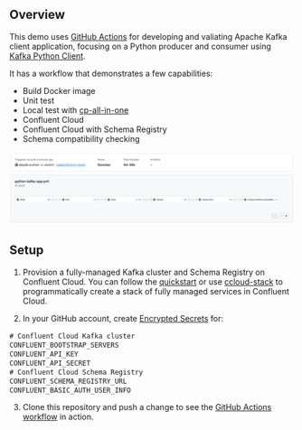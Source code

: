 ## Overview

This demo uses [GitHub Actions](https://docs.github.com/en/actions) for developing and valiating Apache Kafka client application, focusing on a Python producer and consumer using [Kafka Python Client](https://docs.confluent.io/kafka-clients/python/current/overview.html).

It has a workflow that demonstrates a few capabilities:

- Build Docker image
- Unit test
- Local test with [cp-all-in-one](https://docs.confluent.io/platform/current/tutorials/build-your-own-demos.html#cp-all-in-one)
- Confluent Cloud
- Confluent Cloud with Schema Registry
- Schema compatibility checking

![image](images/jobs.png)

## Setup

1. Provision a fully-managed Kafka cluster and Schema Registry on Confluent Cloud. You can follow the [quickstart](https://developer.confluent.io/quickstart/kafka-on-confluent-cloud/) or use [ccloud-stack](https://docs.confluent.io/platform/current/tutorials/examples/ccloud/docs/ccloud-stack.html) to programmatically create a stack of fully managed services in Confluent Cloud.

2. In your GitHub account, create [Encrypted Secrets](https://docs.github.com/en/actions/security-guides/encrypted-secrets) for:

```shell
# Confluent Cloud Kafka cluster
CONFLUENT_BOOTSTRAP_SERVERS
CONFLUENT_API_KEY
CONFLUENT_API_SECRET
# Confluent Cloud Schema Registry
CONFLUENT_SCHEMA_REGISTRY_URL
CONFLUENT_BASIC_AUTH_USER_INFO
```

3. Clone this repository and push a change to see the [GitHub Actions workflow](.github/workflows/python-kafka-app.yml) in action.
